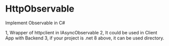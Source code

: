 # HttpObservable
Implement Observable in C#

1, Wrapper of httpclient in IAsyncObservable
2, It could be used in Client App with Backend
3, if your project is .net 8 above, it can be used directory.